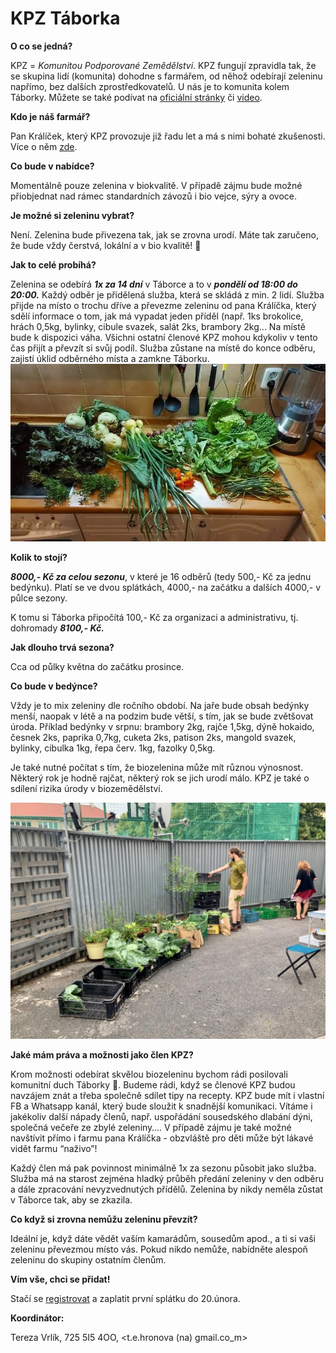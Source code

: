 # KPZ Táborka

**O co se jedná?**

KPZ = _Komunitou Podporované Zemědělství_. KPZ fungují zpravidla tak, že se skupina lidí (komunita) dohodne s farmářem, od něhož odebírají zeleninu napřímo, bez dalších zprostředkovatelů. U nás je to komunita kolem Táborky. Můžete se také podívat na [oficiální stránky](https://kpzinfo.cz) či [video](https://www.youtube.com/watch?v=49n-K909W9E).

**Kdo je náš farmář?**

Pan Králíček, který KPZ provozuje již řadu let a má s nimi bohaté zkušenosti. Více o něm [zde](http://www.kralickovabiozelenina.cz/kontakt).

**Co bude v nabídce?**

Momentálně pouze zelenina v biokvalitě. V případě zájmu bude možné přiobjednat nad rámec standardních závozů i bio vejce, sýry a ovoce.

**Je možné si zeleninu vybrat?**

Není. Zelenina bude přivezena tak, jak se zrovna urodí. Máte tak zaručeno, že bude vždy čerstvá, lokální a v bio kvalitě! 🥦

**Jak to celé probíhá?**

Zelenina se odebírá **_1x za 14 dní_** v Táborce a to v **_pondělí od 18:00 do 20:00._** Každý odběr je přidělená služba, která se skládá z min. 2 lidí. Služba přijde na místo o trochu dříve a převezme zeleninu od pana Králíčka, který sdělí informace o tom, jak má vypadat jeden příděl (např. 1ks brokolice, hrách 0,5kg, bylinky, cibule svazek, salát 2ks, brambory 2kg... Na místě bude k dispozici váha. Všichni ostatní členové KPZ mohou kdykoliv v tento čas přijít a převzít si svůj podíl. Služba zůstane na místě do konce odběru, zajistí úklid odběrného místa a zamkne Táborku. ![](KPZ_pic1.jfif)

**Kolik to stojí?**

**_8000,- Kč za celou sezonu_**, v které je 16 odběrů (tedy 500,- Kč za jednu bedýnku). Platí se ve dvou splátkách, 4000,- na začátku a dalších 4000,- v půlce sezony.

K tomu si Táborka připočítá 100,- Kč za organizaci a administrativu, tj. dohromady **_8100,- Kč._**

**Jak dlouho trvá sezona?**

Cca od půlky května do začátku prosince.

**Co bude v bedýnce?**

Vždy je to mix zeleniny dle ročního období. Na jaře bude obsah bedýnky menší, naopak v létě a na podzim bude větší, s tím, jak se bude zvětšovat úroda. Příklad bedýnky v srpnu: brambory 2kg, rajče 1,5kg, dýně hokaido, česnek 2ks, paprika 0,7kg, cuketa 2ks, patison 2ks, mangold svazek, bylinky, cibulka 1kg, řepa červ. 1kg, fazolky 0,5kg.

Je také nutné počítat s tím, že biozelenina může mít různou výnosnost. Některý rok je hodně rajčat, některý rok se jich urodí málo. KPZ je také o sdílení rizika úrody v biozemědělství.

![](KPZ_pic2.jfif)

**Jaké mám práva a možnosti jako člen KPZ?**

Krom možnosti odebírat skvělou biozeleninu bychom rádi posilovali komunitní duch Táborky 💪. Budeme rádi, když se členové KPZ budou navzájem znát a třeba společně sdílet tipy na recepty. KPZ bude mít i vlastní FB a Whatsapp kanál, který bude sloužit k snadnější komunikaci. Vítáme i jakékoliv další nápady členů, např. uspořádání sousedského dlabání dýni, společná večeře ze zbylé zeleniny…. V případě zájmu je také možné navštívit přímo i farmu pana Králíčka - obzvláště pro děti může být lákavé vidět farmu “naživo”!

Každý člen má pak povinnost minimálně 1x za sezonu působit jako služba. Služba má na starost zejména hladký průběh předání zeleniny v den odběru a dále zpracování nevyzvednutých přídělů. Zelenina by nikdy neměla zůstat v Táborce tak, aby se zkazila.

**Co když si zrovna nemůžu zeleninu převzít?**

Ideální je, když dáte vědět vaším kamarádům, sousedům apod., a ti si vaši zeleninu převezmou místo vás. Pokud nikdo nemůže, nabídněte alespoň zeleninu do skupiny ostatním členům.

**Vím vše, chci se přidat!**

Stačí se [registrovat](https://forms.gle/EHdZUK2bTq6gXKku8) a zaplatit první splátku do 20.února.

**Koordinátor:** 

Tereza Vrlík, 725 5I5 4OO, <t.e.hronova (na) gmail.co_m>
